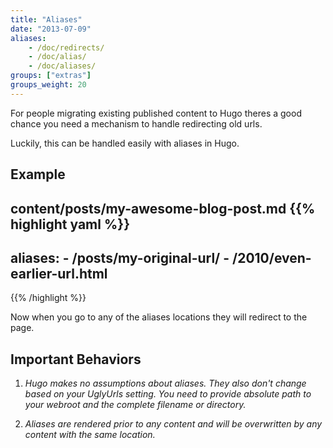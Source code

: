 ```yaml
---
title: "Aliases"
date: "2013-07-09"
aliases:
    - /doc/redirects/
    - /doc/alias/
    - /doc/aliases/
groups: ["extras"]
groups_weight: 20
---
```


For people migrating existing published content to Hugo theres a good chance
you need a mechanism to handle redirecting old urls.

Luckily, this can be handled easily with aliases in Hugo.

## Example
**content/posts/my-awesome-blog-post.md**
{{% highlight yaml %}}
---
aliases:
    - /posts/my-original-url/
    - /2010/even-earlier-url.html
---
{{% /highlight %}}

Now when you go to any of the aliases locations they
will redirect to the page.

## Important Behaviors

1. *Hugo makes no assumptions about aliases. They also don't change based
on your UglyUrls setting. You need to provide absolute path to your webroot and the
complete filename or directory.*

2. *Aliases are rendered prior to any content and will be overwritten by
any content with the same location.*
